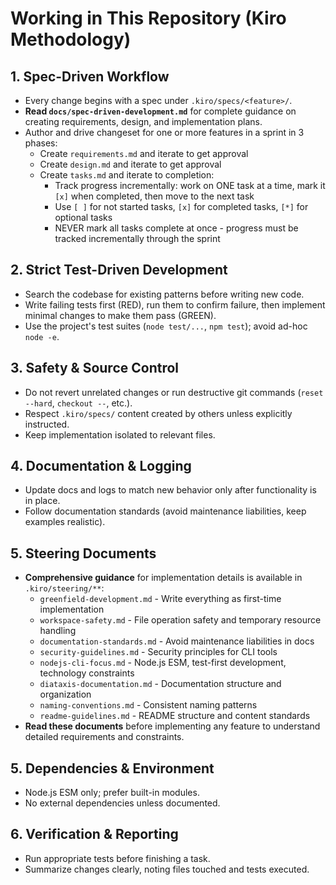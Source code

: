 # Working in This Repository (Kiro Methodology)

## 1. Spec-Driven Workflow
- Every change begins with a spec under `.kiro/specs/<feature>/`.
- **Read `docs/spec-driven-development.md`** for complete guidance on creating requirements, design, and implementation plans.
- Author and drive changeset for one or more features in a sprint in 3 phases:
  - Create `requirements.md` and iterate to get approval
  - Create `design.md` and iterate to get approval
  - Create `tasks.md` and iterate to completion:
    - Track progress incrementally: work on ONE task at a time, mark it `[x]` when completed, then move to the next task
    - Use `[ ]` for not started tasks, `[x]` for completed tasks, `[*]` for optional tasks
    - NEVER mark all tasks complete at once - progress must be tracked incrementally through the sprint

## 2. Strict Test-Driven Development
- Search the codebase for existing patterns before writing new code.
- Write failing tests first (RED), run them to confirm failure, then implement minimal changes to make them pass (GREEN).
- Use the project's test suites (`node test/...`, `npm test`); avoid ad-hoc `node -e`.

## 3. Safety & Source Control
- Do not revert unrelated changes or run destructive git commands (`reset --hard`, `checkout --`, etc.).
- Respect `.kiro/specs/` content created by others unless explicitly instructed.
- Keep implementation isolated to relevant files.

## 4. Documentation & Logging
- Update docs and logs to match new behavior only after functionality is in place.
- Follow documentation standards (avoid maintenance liabilities, keep examples realistic).

## 5. Steering Documents
- **Comprehensive guidance** for implementation details is available in `.kiro/steering/**`:
  - `greenfield-development.md` - Write everything as first-time implementation
  - `workspace-safety.md` - File operation safety and temporary resource handling
  - `documentation-standards.md` - Avoid maintenance liabilities in docs
  - `security-guidelines.md` - Security principles for CLI tools
  - `nodejs-cli-focus.md` - Node.js ESM, test-first development, technology constraints
  - `diataxis-documentation.md` - Documentation structure and organization
  - `naming-conventions.md` - Consistent naming patterns
  - `readme-guidelines.md` - README structure and content standards
- **Read these documents** before implementing any feature to understand detailed requirements and constraints.

## 5. Dependencies & Environment
- Node.js ESM only; prefer built-in modules.
- No external dependencies unless documented.

## 6. Verification & Reporting
- Run appropriate tests before finishing a task.
- Summarize changes clearly, noting files touched and tests executed.

